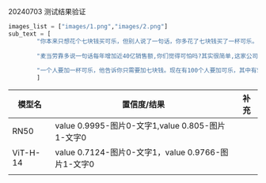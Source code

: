20240703 测试结果验证

```python
images_list = ["images/1.png","images/2.png"]
sub_text = [
        "你本来只想花个七块钱买可乐，但别人说了一句话，你多花了七块钱买了一杯可乐。只想买可乐的你，又多花了一块钱买了一个大杯。所以，整个流程就是靠单次交易金额提升业绩。第三个靠提升回购频次，让客户不断重复购买。企业要想增加业绩，可以从这三个点入手。但操作难度很大，需要具备长时间的营销经验。现在，结合AI这个时代，有一种最简单、最容易复制、最容易找到业绩的方式，不需要太多的营销技巧，也不需要太多的营销经验。那就是增加客户数。搞流量就像开卷考试，别人怎么搞你就怎么搞。接下来，在你三天两夜的时间里，我会教你如何使用AI去生产更牛逼的内容。",
        
        "麦当劳靠多说一句话每年增加近40亿销售额,你们觉得可怕吗?其实很简单,这家公司是大家基本都接触过的,去麦当劳就是为了买汉堡或可乐。店里的销售员也会鼓励消费者买可乐。所以,大家去麦当劳时,店员也会鼓励消费者点可乐。",
        
        "一个人要加一杯可乐，他告诉你只需要加七块钱。现在有100个人要加可乐，其中有50个人会加。其中有50个人加的是中杯，50个人加的是大杯。所以，问题是谁要加中杯还是加大杯？",
        ]
```



| 模型名   | 置信度/结果                                        | 补充 |
| -------- | -------------------------------------------------- | ---- |
| RN50     | value 0.9995-图片0-文字1,value 0.805-图片1-文字0   |      |
| ViT-H-14 | value 0.7124-图片0-文字1，value 0.9766-图片1-文字0 |      |
|          |                                                    |      |

